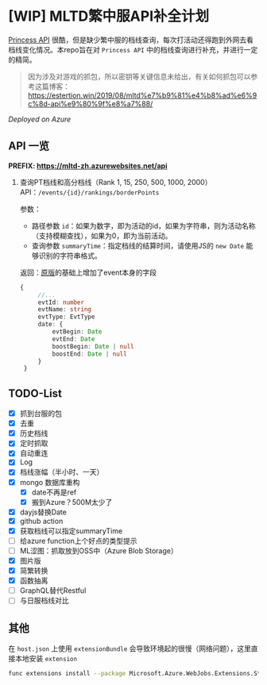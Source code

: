 # [WIP] MLTD繁中服API补全计划

[Princess API](https://api.matsurihi.me/docs/) 很酷，但是缺少繁中服的档线查询，每次打活动还得跑到外网去看档线变化情况。本repo旨在对 `Princess API` 中的档线查询进行补充，并进行一定的精简。

> 因为涉及对游戏的抓包，所以密钥等关键信息未给出，有关如何抓包可以参考这篇博客：https://estertion.win/2019/08/mltd%e7%b9%81%e4%b8%ad%e6%9c%8d-api%e9%80%9f%e8%a7%88/

*Deployed on Azure*

## API 一览

**PREFIX: https://mltd-zh.azurewebsites.net/api**

1. 查询PT档线和高分档线（Rank 1, 15, 250, 500, 1000, 2000）
   API：`/events/{id}/rankings/borderPoints`
   
   参数：
   
   - 路径参数 `id`：如果为数字，即为活动的id，如果为字符串，则为活动名称（支持模糊查找），如果为0，即为当前活动。
   - 查询参数 `summaryTime`：指定档线的结算时间，请使用JS的 `new Date` 能够识别的字符串格式。
   
   返回：[原版](https://api.matsurihi.me/docs/#mltd-v1-events-rankings)的基础上增加了event本身的字段
   ```ts
   {
        //...
        evtId: number
        evtName: string
        evtType: EvtType
        date: {
            evtBegin: Date
            evtEnd: Date
            boostBegin: Date | null
            boostEnd: Date | null
        }
    }
   ```

## TODO-List

- [x]  抓到台服的包
- [x]  去重
- [x]  历史档线
- [x]  定时抓取
- [x]  自动重连
- [x]  Log
- [x]  档线涨幅（半小时、一天）
- [x]  mongo 数据库重构
    - [x]  date不再是ref
    - [x]  搬到Azure？500M太少了
- [x]  dayjs替换Date
- [x]  github action
- [x]  获取档线可以指定summaryTime
- [ ]  给azure function上个好点的类型提示
- [ ]  ML涩图：抓取放到OSS中（Azure Blob Storage）
- [x]  图片版
- [x]  简繁转换
- [x]  函数抽离
- [ ]  GraphQL替代Restful
- [ ]  与日服档线对比

## 其他

在 `host.json` 上使用 `extensionBundle` 会导致环境起的很慢（网络问题），这里直接本地安装 `extension`

```bash
func extensions install --package Microsoft.Azure.WebJobs.Extensions.Storage --version 4.0.2
```